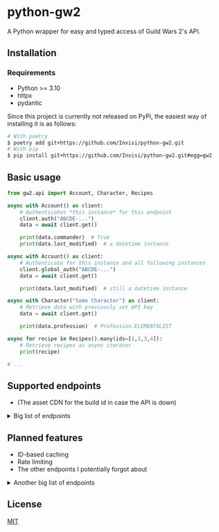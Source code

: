 # python-gw2
A Python wrapper for easy and typed access of Guild Wars 2's API.

## Installation
### Requirements
- Python >= 3.10
- httpx
- pydantic

Since this project is currently not released on PyPi, the easiest way of installing it
is as follows:
```bash
# With poetry
$ poetry add git+https://github.com/Invisi/python-gw2.git
# With pip
$ pip install git+https://github.com/Invisi/python-gw2.git#egg=gw2
```

## Basic usage
```python
from gw2.api import Account, Character, Recipes

async with Account() as client:
    # Authenticates *this instance* for this endpoint
    client.auth("ABCDE-...")
    data = await client.get()

    print(data.commander)  # True
    print(data.last_modified)  # a datetime instance

async with Account() as client:
    # Authenticate for this instance and all following instances
    client.global_auth("ABCDE-...")
    data = await client.get()

    print(data.last_modified)  # still a datetime instance

async with Character("Some Character") as client:
    # Retrieve data with previously set API key
    data = await client.get()

    print(data.profession)  # Profession.ELEMENTALIST

async for recipe in Recipes().many(ids=[1,2,3,4]):
    # Retrieve recipes as async iterator
    print(recipe)

# ...
```

## Supported endpoints
- (The asset CDN for the build id in case the API is down)
<details>
<summary>Big list of endpoints</summary>

- /v2.json
- /v2/account (without detail endpoints)
- /v2/account/achievements
- /v2/achievements
- /v2/achievements/categories
- /v2/achievements/groups
- /v2/backstory/*
- /v2/build
- /v2/characters (without detail endpoints)
- /v2/colors
- /v2/currencies
- /v2/dailycrafting
- /v2/dungeons
- /v2/emblem/(backgrounds, foregrounds)
- /v2/files
- /v2/finishers
- /v2/gliders
- /v2/guild/:id/ (without detail endpoints)
- /v2/guild/upgrades
- /v2/minis
- /v2/novelties
- /v2/outfits
- /v2/pets
- /v2/professions
- /v2/quests
- /v2/recipes
- /v2/skills
- /v2/skins
- /v2/specializations
- /v2/stories
- /v2/stories/seasons
- /v2/titles
- /v2/tokeninfo
- /v2/worlds
- /v2/wvw/matches
- /v2/wvw/matches/overview
</details>


## Planned features
- ID-based caching
- Rate limiting
- The other endpoints I potentially forgot about

<details>
<summary>Another big list of endpoints</summary>

- /v2/account/*
- /v2/achievements/(daily, tomorrow)
- /v2/characters/*
- /v2/continents
- /v2/createsubtoken
- /v2/emotes
- /v2/guild/:id/*
- /v2/guild/(permissions, search)
- /v2/home/(cats, nodes)
- /v2/items
- /v2/itemstats
- /v2/legendaryarmory
- /v2/legends
- /v2/mailcarriers
- /v2/mapchests
- /v2/maps
- /v2/maps
- /v2/masteries
- /v2/materials
- /v2/mounts/(skins, types)
- /v2/pvp/*
- /v2/quaggans
- /v2/races
- /v2/raids
- /v2/recipes/search
- /v2/worldbosses
- /v2/wvw/(abilities,objectives,ranks,upgrades)
</details>


## License
[MIT](LICENSE)
